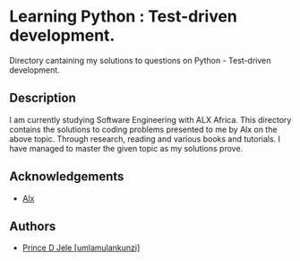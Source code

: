 # Learning Python : Test-driven development.

Directory cantaining my solutions to questions on Python - Test-driven development.

## Description

I am currently studying Software Engineering with ALX Africa. This directory
contains the solutions to coding problems presented to me by Alx on the above topic. Through research, reading and various books and tutorials. I have managed to master the given topic as my solutions prove.


## Acknowledgements
- [Alx](https://www.alxafrica.com/)

## Authors
- [Prince D Jele [umlamulankunzi]](https://www.github.com/umlamulankunzi)
